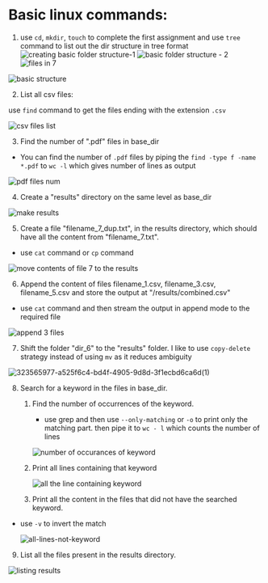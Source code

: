 # Basic linux commands:

1. use `cd`, `mkdir`, `touch` to complete the first assignment and use `tree` command to list out the dir structure in tree format
  ![creating basic folder structure-1](https://github.com/e9spagala/assignment/assets/167054006/3fafb2e4-d273-42d3-9d3a-7060501ebcf0)
![basic folder structure - 2](https://github.com/e9spagala/assignment/assets/167054006/571a6adb-8628-4b6d-aac7-a2d8d0353873)
![files in 7](https://github.com/e9spagala/assignment/assets/167054006/6d4a3e50-0743-464a-85af-03ce5745e1fa)

![basic structure](https://github.com/e9spagala/assignment/assets/167054006/b56f0890-476a-4c03-8a3e-b07475414a04)


2. List all csv files:

use `find` command to get the files ending with the extension `.csv`

![csv files list](https://github.com/e9spagala/assignment/assets/167054006/96cced1a-1982-4078-af2e-cfb3b2fe127e)


3. Find the number of ".pdf" files in base_dir

- You can find the number of `.pdf` files by piping the `find -type f -name *.pdf` to `wc -l` which gives number of lines as output
  
![pdf files num](https://github.com/e9spagala/assignment/assets/167054006/543bbb15-ae8b-4c94-b193-8942642e03d3)


4. Create a "results" directory on the same level as base_dir

![make results](https://github.com/e9spagala/assignment/assets/167054006/0459dd11-7abe-4c9f-82fd-2a9afc31327d)




5. Create a file "filename_7_dup.txt", in the results directory, which should have all the content from "filename_7.txt".

- use `cat` command or `cp` command 

![move contents of file 7 to the results](https://github.com/e9spagala/assignment/assets/167054006/139ec854-28d1-47e1-b242-dc55b16ef4c3)


6. Append the content of files filename_1.csv, filename_3.csv, filename_5.csv and store the output at "/results/combined.csv"

- use `cat` command and then stream the output in append mode to the required file

![append 3 files](https://github.com/e9spagala/assignment/assets/167054006/c319fa84-7cf0-4562-b0ec-cf4c66ca9e9c)


7. Shift the folder "dir_6" to the "results" folder.
I like to use `copy-delete` strategy instead of using `mv` as it reduces ambiguity

![323565977-a525f6c4-bd4f-4905-9d8d-3f1ecbd6ca6d(1)](https://github.com/e9spagala/assignment/assets/167054006/4680b0c0-97ed-4f37-9c6a-7de934dbbec2)

8. Search for a keyword in the files in base_dir.

    1. Find the number of occurrences of the keyword.
       - use grep and then use `--only-matching` or `-o` to print only the matching part. then pipe it to `wc - l` which counts the number of lines
       
       ![number of occurances of keyword](https://github.com/e9spagala/assignment/assets/167054006/45517118-0568-40b2-bf3f-eaf5d4951bd6)

      
       
    2. Print all lines containing that keyword
  
       ![all the line containing keyword](https://github.com/e9spagala/assignment/assets/167054006/6f335e38-3cae-493d-8f99-4ad57d681e8f)
    
    
    3. Print all the content in the files that did
 not have the searched keyword.
  - use `-v` to invert the match

    ![all-lines-not-keyword](https://github.com/e9spagala/assignment/assets/167054006/d557ddde-25e9-42e7-a7c5-d8fff44822e4)

9. List all the files present in the results directory.
 
 ![listing results](https://github.com/e9spagala/assignment/assets/167054006/35a1d156-718f-4c51-9a12-4b00c72c9d2a)


